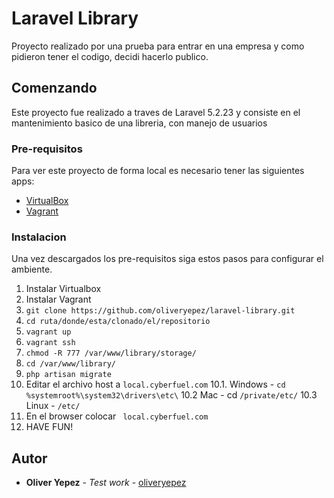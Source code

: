 # Laravel Library

Proyecto realizado por una prueba para entrar en una empresa y como pidieron tener el codigo, decidi hacerlo publico.

## Comenzando

Este proyecto fue realizado a traves de Laravel 5.2.23 y consiste en el mantenimiento basico de una libreria, con 
manejo de usuarios


### Pre-requisitos

Para ver este proyecto de forma local es necesario tener las siguientes apps:

- [VirtualBox](https://www.virtualbox.org/wiki/Downloads)
- [Vagrant](https://www.vagrantup.com/downloads.html)


### Instalacion

Una vez descargados los pre-requisitos siga estos pasos para configurar el ambiente.

1. Instalar Virtualbox
2. Instalar Vagrant
3. ``` git clone https://github.com/oliveryepez/laravel-library.git ```
4. ``` cd ruta/donde/esta/clonado/el/repositorio ```
5. ``` vagrant up ```
6. ``` vagrant ssh ```
7. ``` chmod -R 777 /var/www/library/storage/ ```
8. ``` cd /var/www/library/ ```
9. ``` php artisan migrate ```
10. Editar el archivo host a ``` local.cyberfuel.com ```
    10.1. Windows - ``` cd %systemroot%\system32\drivers\etc\ ```
    10.2  Mac - cd ``` /private/etc/ ```
    10.3  Linux - ``` /etc/ ```
11. En el browser colocar ``` local.cyberfuel.com```
12. HAVE FUN!


## Autor

* **Oliver Yepez** - *Test work* - [oliveryepez](https://github.com/oliveryepez)

